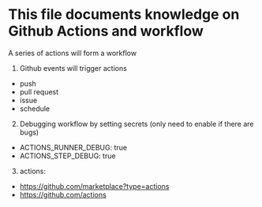 # This file documents knowledge on Github Actions and workflow
A series of actions will form a workflow


1. Github events will trigger actions
* push
* pull request
* issue
* schedule

2. Debugging workflow by setting secrets (only need to enable if there are bugs)
* ACTIONS_RUNNER_DEBUG: true
* ACTIONS_STEP_DEBUG: true

3. actions:
* https://github.com/marketplace?type=actions
* https://github.com/actions